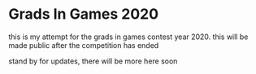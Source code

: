 # Grads In Games 2020

this is my attempt for the grads in games contest year 2020.
this will be made public after the competition has ended

stand by for updates, there will be more here soon
